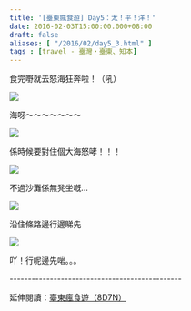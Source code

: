 ```yaml
---
title: '[臺東瘋食遊] Day5：太！平！洋！'
date: 2016-02-03T15:00:00.000+08:00
draft: false
aliases: [ "/2016/02/day5_3.html" ]
tags : [travel - 臺灣・臺東、知本]
---
```


食完嘢就去怒海狂奔啦！（吼）  

![](/images/taitung5e1.jpg)

海呀～～～～～～～  

![](/images/taitung5e.jpg)

係時候要對住個大海怒哮！！！  

![](/images/taitung5e2.jpg)

不過沙灘係無凳坐嘅...  

![](/images/taitung5e3.jpg)

沿住條路邊行邊睇先  

![](/images/taitung5e4.jpg)

吖！行呢邊先啱。。。  
  
\-----------------------------------------------  
  
延伸閱讀：[臺東瘋食遊（8D7N）](https://hidie.net/taitung8d7n/)
